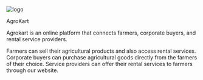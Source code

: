 
![logo](https://github.com/Tushar2930/GFG_Hackathon_GCP/blob/main/client/src/Components/Navbar/images/Agrokart%20logo.png)


AgroKart



Agrokart is an online platform that connects farmers, corporate buyers, and rental service providers.

Farmers can sell their agricultural products and also access rental services.
Corporate buyers can purchase agricultural goods directly from the farmers of their choice.
Service providers can offer their rental services to farmers through our website.
